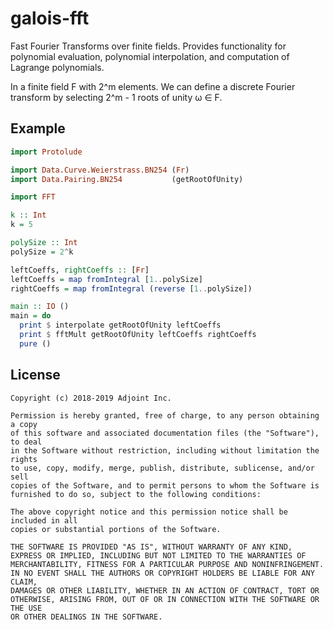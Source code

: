 # galois-fft

Fast Fourier Transforms over finite fields. Provides functionality for
polynomial evaluation, polynomial interpolation, and computation of Lagrange
polynomials.

In a finite field F with 2^m elements. We can define a discrete Fourier
transform by selecting 2^m - 1 roots of unity ω ∈ F.

## Example


```haskell
import Protolude

import Data.Curve.Weierstrass.BN254 (Fr)
import Data.Pairing.BN254           (getRootOfUnity)

import FFT

k :: Int
k = 5

polySize :: Int
polySize = 2^k

leftCoeffs, rightCoeffs :: [Fr]
leftCoeffs = map fromIntegral [1..polySize]
rightCoeffs = map fromIntegral (reverse [1..polySize])

main :: IO ()
main = do
  print $ interpolate getRootOfUnity leftCoeffs
  print $ fftMult getRootOfUnity leftCoeffs rightCoeffs
  pure ()
```

## License

```
Copyright (c) 2018-2019 Adjoint Inc.

Permission is hereby granted, free of charge, to any person obtaining a copy
of this software and associated documentation files (the "Software"), to deal
in the Software without restriction, including without limitation the rights
to use, copy, modify, merge, publish, distribute, sublicense, and/or sell
copies of the Software, and to permit persons to whom the Software is
furnished to do so, subject to the following conditions:

The above copyright notice and this permission notice shall be included in all
copies or substantial portions of the Software.

THE SOFTWARE IS PROVIDED "AS IS", WITHOUT WARRANTY OF ANY KIND,
EXPRESS OR IMPLIED, INCLUDING BUT NOT LIMITED TO THE WARRANTIES OF
MERCHANTABILITY, FITNESS FOR A PARTICULAR PURPOSE AND NONINFRINGEMENT.
IN NO EVENT SHALL THE AUTHORS OR COPYRIGHT HOLDERS BE LIABLE FOR ANY CLAIM,
DAMAGES OR OTHER LIABILITY, WHETHER IN AN ACTION OF CONTRACT, TORT OR
OTHERWISE, ARISING FROM, OUT OF OR IN CONNECTION WITH THE SOFTWARE OR THE USE
OR OTHER DEALINGS IN THE SOFTWARE.
```

